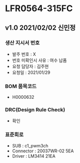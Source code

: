 # LFR0564-315FC

## v1.0 2021/02/02 신민정

### 생산 지시서 번호  
* 발주 번호 : X
* 번호 미확인시 사유 : 여수 납품
* 요청 담당자 : 김주현
* 요청일 : 2021/01/29

###  BOM 품목코드
* H0000632

### DRC(Design Rule Check)
* 확인

### 표준회로
* SUB : c1_pwm3ch
* Connector : 20037WR-02 5EA
* Driver : LM3414 21EA
